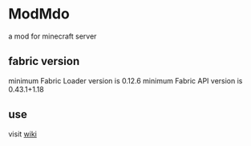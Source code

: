 # ModMdo
a mod for minecraft server

## fabric version
minimum Fabric Loader version is 0.12.6
minimum Fabric API version is 0.43.1+1.18

## use
visit [wiki](https://github.com/zhuaidadaya/ModMdo/wiki)
